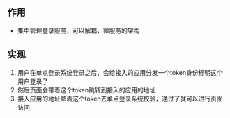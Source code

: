 ## 作用

- 集中管理登录服务，可以解耦，微服务的架构

## 实现

1. 用户在单点登录系统登录之后，会给接入的应用分发一个token身份标明这个用户登录了
2. 然后页面会带着这个token跳转到接入的应用的地址
3. 接入应用的地址拿着这个token去单点登录系统校验，通过了就可以进行页面访问

